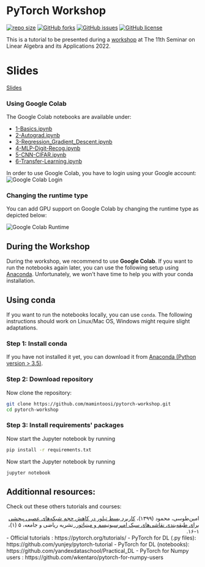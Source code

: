PyTorch Workshop
==========
 [![repo size](https://img.shields.io/github/repo-size/mamintoosi-cs/pytorch-workshop.svg)](https://github.com/mamintoosi-cs/pytorch-workshop/archive/master.zip)
 [![GitHub forks](https://img.shields.io/github/forks/mamintoosi-cs/pytorch-workshop)](https://github.com/mamintoosi-cs/pytorch-workshop/network)
[![GitHub issues](https://img.shields.io/github/issues/mamintoosi-cs/pytorch-workshop)](https://github.com/mamintoosi-cs/pytorch-workshop/issues)
[![GitHub license](https://img.shields.io/github/license/mamintoosi-cs/pytorch-workshop)](https://github.com/mamintoosi-cs/pytorch-workshop/blob/main/LICENSE)

This is a tutorial to be presented during a [workshop](http://cnf.hsu.ac.ir/esla/fa/page.php?rid=91) at The 11th Seminar on Linear Algebra and its Applications 2022.

# Slides
[Slides](https://mamintoosi.github.io/slides/topics/DL-HSU/DeepLearning-Workshop-ESLA2022.html)

### Using Google Colab
The Google Colab notebooks are available under:
- [1-Basics.ipynb](https://colab.research.google.com/github/mamintoosi-cs/pytorch-workshop/blob/master/1-Basics.ipynb)
- [2-Autograd.ipynb](https://colab.research.google.com/github/mamintoosi-cs/pytorch-workshop/blob/master/2-Autograd.ipynb)
- [3-Regression_Gradient_Descent.ipynb](https://colab.research.google.com/github/mamintoosi-cs/pytorch-workshop/blob/master/3-Regression_Gradient_Descent.ipynb)
- [4-MLP-Digit-Recog.ipynb](https://colab.research.google.com/github/mamintoosi-cs/pytorch-workshop/blob/master/4-MLP-Digit-Recog.ipynb)
- [5-CNN-CIFAR.ipynb](https://colab.research.google.com/github/mamintoosi-cs/pytorch-workshop/blob/master/5-CNN-CIFAR.ipynb)
- [6-Transfer-Learning.ipynb](https://colab.research.google.com/github/mamintoosi-cs/pytorch-workshop/blob/master/6-Transfer-Learning.ipynb)


In order to use Google Colab, you have to login using your Google account:
![Google Colab Login](figures/colab-connect.png)

### Changing the runtime type
You can add GPU support on Google Colab by changing the runtime type as depicted below:

![Google Colab Runtime](figures/colab-runtime.png)
<br />

## During the Workshop
During the workshop, we recommend to use **Google Colab**. 
If you want to run the notebooks again later, you can use the following setup using [Anaconda](https://www.anaconda.com/). Unfortunately, we won't have time to help you with your conda installation. 
<br />

## Using conda
If you want to run the notebooks locally, you can use `conda`. The following instructions
should work on Linux/Mac OS, Windows might require slight adaptations.

### Step 1: Install conda
If you have not installed it yet, you can download it from [Anaconda (Python version > 3.5)](https://www.anaconda.com/download).

### Step 2: Download repository 
Now clone the repository:
```bash
git clone https://github.com/mamintoosi/pytorch-workshop.git
cd pytorch-workshop
```

### Step 3: Install requirements' packages

Now start the Jupyter notebook by running
```bash
pip install -r requirements.txt
```

Now start the Jupyter notebook by running
```bash
jupyter notebook
```

## Additionnal resources:
Check out these others tutorials and courses:

<div dir="rtl">
							امین‌طوسی، محمود (۱۳۹۹)،
							<a href="https://math-sci.ui.ac.ir/article_25351.html">
								کاربرد بسط تیلور در کاهش حجم شبکه‌های عصبی پیچشی برای طبقه‌بندی نقاشی‌های سبک
								امپرسیونیسم و مینیاتور.
							</a>
							نشریه ریاضی و جامعه،‌ ۵ (۱)،‌ ۱-۱۶.
</div>							 
- Official tutorials : https://pytorch.org/tutorials/
- PyTorch for DL (.py files): https://github.com/yunjey/pytorch-tutorial
- PyTorch for DL (notebooks): https://github.com/yandexdataschool/Practical_DL
- PyTorch for Numpy users : https://github.com/wkentaro/pytorch-for-numpy-users
